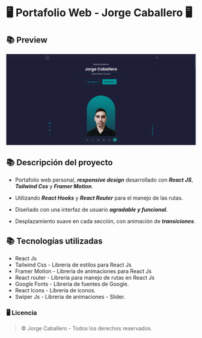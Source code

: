 # 🖥️ Portafolio Web - Jorge Caballero 🖥️

## 📚 Preview
![preview](./src/assets/img/preview.jpg)

## 📚 Descripción del proyecto
- Portafolio web personal, ***responsive design*** desarrollado con ***React JS***, ***Tailwind Css*** y ***Framer Motion***.

- Utilizando ***React Hooks*** y ***React Router*** para el manejo de las rutas.

- Diseñado con una interfaz de usuario ***agradable y funcional***.

- Desplazamiento suave en cada sección, con animación de ***transiciones***.

## 📚 Tecnologías utilizadas
- React Js
- Tailwind Css - Libreria de estilos para React Js
- Framer Motion - Libreria de animaciones para React Js
- React router - Libreria para manejo de rutas en React Js
- Google Fonts - Libreria de fuentes de Google.
- React Icons - Libreria de iconos.
- Swiper Js - Libreria de animaciones - Slider. 

### 🖥️ Licencia
>&copy; Jorge Caballero - Todos los derechos reservados.
